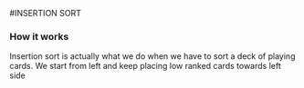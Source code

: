 #INSERTION SORT  

### How it works  

Insertion sort is actually what we do when we have to sort a deck of playing cards. We start from left and keep placing low ranked cards towards left side 